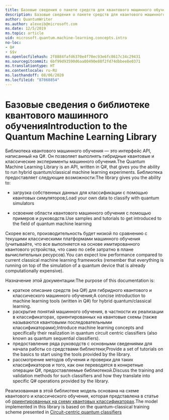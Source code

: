 ```yaml
---
title: Базовые сведения о пакете средств для квантового машинного обучения | Документация Майкрософт
description: Базовые сведения о пакете средств для квантового машинного обучения
author: QuantumWriter
ms.author: alexeib@microsoft.com
ms.date: 12/5/2019
ms.topic: article
uid: microsoft.quantum.machine-learning.concepts.intro
no-loc:
- Q#
- $$v
ms.openlocfilehash: 2f8884fafd6370e4f70ec93e6fc8617c34c29431
ms.sourcegitcommit: 6bf99d93590d6aa80490e88f2fd74dbbee8e0371
ms.translationtype: HT
ms.contentlocale: ru-RU
ms.lasthandoff: 08/06/2020
ms.locfileid: "87868854"
---
```

# <a name="introduction-to-the-quantum-machine-learning-library"></a><span data-ttu-id="bf1ed-103">Базовые сведения о библиотеке квантового машинного обучения</span><span class="sxs-lookup"><span data-stu-id="bf1ed-103">Introduction to the Quantum Machine Learning Library</span></span>

<span data-ttu-id="bf1ed-104">Библиотека квантового машинного обучения — это интерфейс API, написанный на Q#. Он позволяет выполнять гибридные квантовые и классические эксперименты машинного обучения.</span><span class="sxs-lookup"><span data-stu-id="bf1ed-104">The Quantum Machine Learning Library is an API, written in Q#, that gives you the ability to run hybrid quantum/classical machine learning experiments.</span></span> <span data-ttu-id="bf1ed-105">Библиотека предоставляет следующие возможности:</span><span class="sxs-lookup"><span data-stu-id="bf1ed-105">The library gives you the ability to:</span></span>

- <span data-ttu-id="bf1ed-106">загрузка собственных данных для классификации с помощью квантовых симуляторов;</span><span class="sxs-lookup"><span data-stu-id="bf1ed-106">Load your own data to classify with quantum simulators</span></span>

- <span data-ttu-id="bf1ed-107">освоение области квантового машинного обучения с помощью примеров и руководств.</span><span class="sxs-lookup"><span data-stu-id="bf1ed-107">Use samples and tutorials to get introduced to the field of quantum machine learning</span></span>

<span data-ttu-id="bf1ed-108">Скорее всего, производительность будет низкой по сравнению с текущими классическими платформами машинного обучения (учитывайте, что все выполняется на основе имитированного квантового устройства, что само по себе затратно в плане вычислительных ресурсов).</span><span class="sxs-lookup"><span data-stu-id="bf1ed-108">You can expect low performance compared to current classical machine learning frameworks (remember that everything is running on top of the simulation of a quantum device that is already computationally expensive).</span></span>

<span data-ttu-id="bf1ed-109">Назначение этой документации:</span><span class="sxs-lookup"><span data-stu-id="bf1ed-109">The purpose of this documentation is:</span></span>

- <span data-ttu-id="bf1ed-110">краткое описание средств (на Q\#) для гибридного квантового и классического машинного обучения;</span><span class="sxs-lookup"><span data-stu-id="bf1ed-110">A concise introduction to machine learning tools (written in Q\#) for hybrid quantum/classical learning.</span></span>
- <span data-ttu-id="bf1ed-111">раскрытие понятий машинного обучения, в частности их реализации в классификаторах, ориентированных на квантовые схемы (также называются квантовыми последовательными классификаторами);</span><span class="sxs-lookup"><span data-stu-id="bf1ed-111">Introduce machine learning concepts and specifically their realization in quantum circuit centric classifiers (also known as quantum sequential classifiers).</span></span>
- <span data-ttu-id="bf1ed-112">предоставление ряда руководств с основными сведениями для начала работы со средствами библиотеки;</span><span class="sxs-lookup"><span data-stu-id="bf1ed-112">Provide a set of tutorials on the basics to start using the tools provided by the library.</span></span>
- <span data-ttu-id="bf1ed-113">рассмотрение методов обучения и проверки для таких классификаторов и того, как они переводятся в конкретные операции Q\#, предоставляемые библиотекой.</span><span class="sxs-lookup"><span data-stu-id="bf1ed-113">Discuss the training and validation methods for such classifiers and how they translate into specific Q\# operations provided by the library.</span></span>

<span data-ttu-id="bf1ed-114">Реализованная в этой библиотеке модель основана на схеме квантового и классического обучения, которая представлена в статье об [ориентированных на схему квантовых классификаторах](https://arxiv.org/abs/1804.00633).</span><span class="sxs-lookup"><span data-stu-id="bf1ed-114">The model implemented in this library is based on the quantum-classical training scheme presented in [Circuit-centric quantum classifiers](https://arxiv.org/abs/1804.00633)</span></span>
